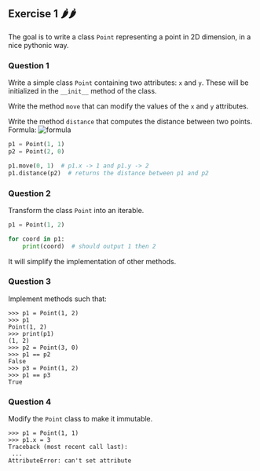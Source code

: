## Exercise 1 🌶🌶

The goal is to write a class ```Point``` representing a point in 2D dimension, in a nice pythonic way.

### Question 1

Write a simple class ```Point``` containing two attributes: ```x``` and ```y```. These will be initialized in the ```__init__``` method of the class.

Write the method ```move``` that can modify the values of the ```x``` and ```y``` attributes.


Write the method ```distance``` that computes the distance between two points. Formula: ![formula](https://render.githubusercontent.com/render/math?math=\sqrt{(x_2-x_1)^2%20%2B1%20(y_2%20-%20y_1)^2})

```py
p1 = Point(1, 1)
p2 = Point(2, 0)

p1.move(0, 1)  # p1.x -> 1 and p1.y -> 2
p1.distance(p2)  # returns the distance between p1 and p2
```

### Question 2

Transform the class ```Point``` into an iterable.

```py
p1 = Point(1, 2)

for coord in p1:
    print(coord)  # should output 1 then 2
```

It will simplify the implementation of other methods.

### Question 3

Implement methods such that:
```
>>> p1 = Point(1, 2)
>>> p1
Point(1, 2)
>>> print(p1)
(1, 2)
>>> p2 = Point(3, 0)
>>> p1 == p2
False
>>> p3 = Point(1, 2)
>>> p1 == p3
True
```

### Question 4

Modify the ```Point``` class to make it immutable.

```
>>> p1 = Point(1, 1)
>>> p1.x = 3
Traceback (most recent call last):
 ...
AttributeError: can't set attribute
```
